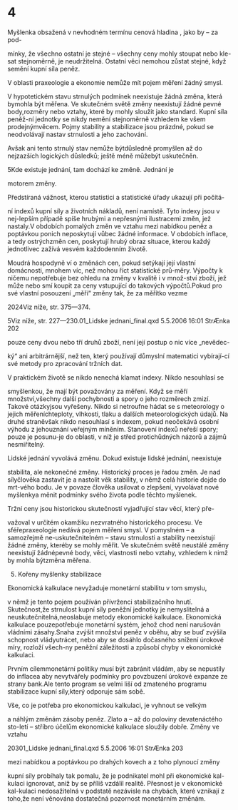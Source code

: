 # 4

Myšlenka obsažená v nevhodném termínu cenová hladina , jako by – za pod-

mínky, že všechno ostatní je stejné – všechny ceny mohly stoupat nebo kle-sat stejnoměrně, je neudržitelná. Ostatní věci nemohou zůstat stejné, když semění kupní síla peněz.

V oblasti praxeologie a ekonomie nemůže mít pojem měření žádný smysl.

V hypotetickém stavu strnulých podmínek neexistuje žádná změna, která bymohla být měřena. Ve skutečném světě změny neexistují žádné pevné body,rozměry nebo vztahy, které by mohly sloužit jako standard. Kupní síla peněž-ní jednotky se nikdy nemění stejnoměrně vzhledem ke všem prodejnýmvěcem. Pojmy stability a stabilizace jsou prázdné, pokud se neodvolávají nastav strnulosti a jeho zachování.

Avšak ani tento strnulý stav nemůže býtdůsledně promyšlen až do nejzazších logických důsledků; ještě méně můžebýt uskutečněn.

5Kde existuje jednání, tam dochází ke změně. Jednání je

motorem změny.

Předstíraná vážnost, kterou statistici a statistické úřady ukazují při počítá-

ní indexů kupní síly a životních nákladů, není namístě. Tyto indexy jsou v nej-lepším případě spíše hrubými a nepřesnými ilustracemi změn, jež nastaly.V obdobích pomalých změn ve vztahu mezi nabídkou peněz a poptávkou ponich neposkytují vůbec žádné informace. V obdobích inflace, a tedy ostrýchzměn cen, poskytují hrubý obraz situace, kterou každý jednotlivec zažívá vesvém každodenním životě.

Moudrá hospodyně ví o změnách cen, pokud setýkají její vlastní domácnosti, mnohem víc, než mohou říct statistické prů-měry. Výpočty k ničemu nepotřebuje bez ohledu na změny v kvalitě i v množ-ství zboží, jež může nebo smí koupit za ceny vstupující do takových výpočtů.Pokud pro své vlastní posouzení „měří“ změny tak, že za měřítko vezme

2024Viz níže, str. 375—374.

5Viz níže, str. 227—230.01_Lidske jednani_final.qxd 5.5.2006 16:01 StrÆnka 202

pouze ceny dvou nebo tří druhů zboží, není její postup o nic více „nevědec-

ký“ ani arbitrárnější, než ten, který používají důmyslní matematici vybírají-cí své metody pro zpracování tržních dat.

V praktickém životě se nikdo nenechá klamat indexy. Nikdo nesouhlasí se

smyšlenkou, že mají být považovány za měření. Když se měří množství,všechny další pochybnosti a spory o jeho rozměrech zmizí. Takové otázkyjsou vyřešeny. Nikdo si netroufne hádat se s meteorology o jejich měřeníchteploty, vlhkosti, tlaku a dalších meteorologických údajů. Na druhé straněvšak nikdo nesouhlasí s indexem, pokud neočekává osobní výhodu z jehouznání veřejným míněním. Stanovení indexů neřeší spory; pouze je posunu-je do oblasti, v níž je střed protichůdných názorů a zájmů nesmiřitelný.

Lidské jednání vyvolává změnu. Dokud existuje lidské jednání, neexistuje

stabilita, ale nekonečné změny. Historický proces je řadou změn. Je nad sílyčlověka zastavit je a nastolit věk stability, v němž celá historie dojde do mrt-vého bodu. Je v povaze člověka usilovat o zlepšení, vyvolávat nové myšlenkya měnit podmínky svého života podle těchto myšlenek.

Tržní ceny jsou historickou skutečností vyjadřující stav věcí, který pře-

važoval v určitém okamžiku nezvratného historického procesu. Ve sféřepraxeologie nedává pojem měření smysl. V pomyslném – a samozřejmě ne-uskutečnitelném – stavu strnulosti a stability neexistují žádné změny, kteréby se mohly měřit. Ve skutečném světě neustálé změny neexistují žádnépevné body, věci, vlastnosti nebo vztahy, vzhledem k nimž by mohla býtzměna měřena.

5. Kořeny myšlenky stabilizace

Ekonomická kalkulace nevyžaduje monetární stabilitu v tom smyslu,

v němž je tento pojem používán přívrženci stabilizačního hnutí. Skutečnost,že strnulost kupní síly peněžní jednotky je nemyslitelná a neuskutečnitelná,neoslabuje metody ekonomické kalkulace. Ekonomická kalkulace pouzepotřebuje monetární systém, jehož chod není narušován vládními zásahy.Snaha zvýšit množství peněz v oběhu, aby se buď zvýšila schopnost vládyutrácet, nebo aby se dosáhlo dočasného snížení úrokové míry, rozloží všech-ny peněžní záležitosti a způsobí chyby v ekonomické kalkulaci.

Prvním cílemmonetární politiky musí být zabránit vládám, aby se nepustily do inflacea aby nevytvářely podmínky pro povzbuzení úrokové expanze ze strany bank.Ale tento program se velmi liší od zmateného programu stabilizace kupní síly,který odporuje sám sobě.

Vše, co je potřeba pro ekonomickou kalkulaci, je vyhnout se velkým

a náhlým změnám zásoby peněz. Zlato a – až do poloviny devatenáctého sto-letí – stříbro účelům ekonomické kalkulace sloužily dobře. Změny ve vztahu

20301_Lidske jednani_final.qxd 5.5.2006 16:01 StrÆnka 203

mezi nabídkou a poptávkou po drahých kovech a z toho plynoucí změny

kupní síly probíhaly tak pomalu, že je podnikatel mohl při ekonomické kal-kulaci ignorovat, aniž by se příliš vzdálil realitě. Přesnost je v ekonomické kal-kulaci nedosažitelná v podstatě nezávisle na chybách, které vznikají z toho,že není věnována dostatečná pozornost monetárním změnám.
